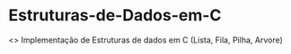 # Estruturas-de-Dados-em-C

<> Implementação de Estruturas de dados em C (Lista, Fila, Pilha, Arvore)

